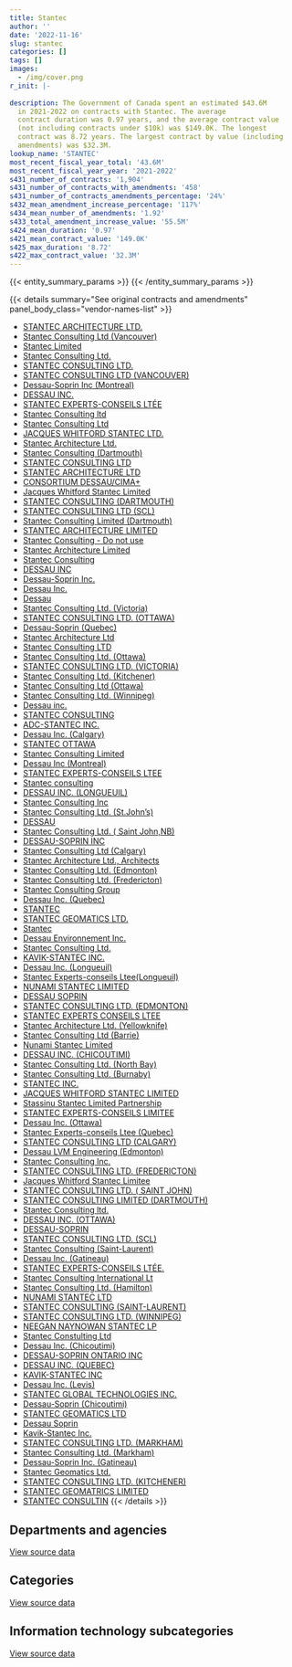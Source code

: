 ```yaml
---
title: Stantec
author: ''
date: '2022-11-16'
slug: stantec
categories: []
tags: []
images:
  - /img/cover.png
r_init: |-
  
description: The Government of Canada spent an estimated $43.6M
  in 2021-2022 on contracts with Stantec. The average
  contract duration was 0.97 years, and the average contract value
  (not including contracts under $10k) was $149.0K. The longest
  contract was 8.72 years. The largest contract by value (including
  amendments) was $32.3M.
lookup_name: 'STANTEC'
most_recent_fiscal_year_total: '43.6M'
most_recent_fiscal_year_year: '2021-2022'
s431_number_of_contracts: '1,904'
s431_number_of_contracts_with_amendments: '458'
s431_number_of_contracts_amendments_percentage: '24%'
s432_mean_amendment_increase_percentage: '117%'
s434_mean_number_of_amendments: '1.92'
s433_total_amendment_increase_value: '55.5M'
s424_mean_duration: '0.97'
s421_mean_contract_value: '149.0K'
s425_max_duration: '8.72'
s422_max_contract_value: '32.3M'
---
```


<script src="/rmarkdown-libs/htmlwidgets/htmlwidgets.js"></script>
<link href="/rmarkdown-libs/datatables-css/datatables-crosstalk.css" rel="stylesheet" />
<script src="/rmarkdown-libs/datatables-binding/datatables.js"></script>
<script src="/rmarkdown-libs/jquery/jquery-3.6.0.min.js"></script>
<link href="/rmarkdown-libs/dt-core-bootstrap/css/dataTables.bootstrap.min.css" rel="stylesheet" />
<link href="/rmarkdown-libs/dt-core-bootstrap/css/dataTables.bootstrap.extra.css" rel="stylesheet" />
<script src="/rmarkdown-libs/dt-core-bootstrap/js/jquery.dataTables.min.js"></script>
<script src="/rmarkdown-libs/dt-core-bootstrap/js/dataTables.bootstrap.min.js"></script>
<link href="/rmarkdown-libs/crosstalk/css/crosstalk.min.css" rel="stylesheet" />
<script src="/rmarkdown-libs/crosstalk/js/crosstalk.min.js"></script>
<script src="/rmarkdown-libs/htmlwidgets/htmlwidgets.js"></script>
<link href="/rmarkdown-libs/datatables-css/datatables-crosstalk.css" rel="stylesheet" />
<script src="/rmarkdown-libs/datatables-binding/datatables.js"></script>
<script src="/rmarkdown-libs/jquery/jquery-3.6.0.min.js"></script>
<link href="/rmarkdown-libs/dt-core-bootstrap/css/dataTables.bootstrap.min.css" rel="stylesheet" />
<link href="/rmarkdown-libs/dt-core-bootstrap/css/dataTables.bootstrap.extra.css" rel="stylesheet" />
<script src="/rmarkdown-libs/dt-core-bootstrap/js/jquery.dataTables.min.js"></script>
<script src="/rmarkdown-libs/dt-core-bootstrap/js/dataTables.bootstrap.min.js"></script>
<link href="/rmarkdown-libs/crosstalk/css/crosstalk.min.css" rel="stylesheet" />
<script src="/rmarkdown-libs/crosstalk/js/crosstalk.min.js"></script>
<script src="/rmarkdown-libs/htmlwidgets/htmlwidgets.js"></script>
<link href="/rmarkdown-libs/datatables-css/datatables-crosstalk.css" rel="stylesheet" />
<script src="/rmarkdown-libs/datatables-binding/datatables.js"></script>
<script src="/rmarkdown-libs/jquery/jquery-3.6.0.min.js"></script>
<link href="/rmarkdown-libs/dt-core-bootstrap/css/dataTables.bootstrap.min.css" rel="stylesheet" />
<link href="/rmarkdown-libs/dt-core-bootstrap/css/dataTables.bootstrap.extra.css" rel="stylesheet" />
<script src="/rmarkdown-libs/dt-core-bootstrap/js/jquery.dataTables.min.js"></script>
<script src="/rmarkdown-libs/dt-core-bootstrap/js/dataTables.bootstrap.min.js"></script>
<link href="/rmarkdown-libs/crosstalk/css/crosstalk.min.css" rel="stylesheet" />
<script src="/rmarkdown-libs/crosstalk/js/crosstalk.min.js"></script>

{{< entity_summary_params >}}
{{< /entity_summary_params >}}

{{< details summary="See original contracts and amendments" panel_body_class="vendor-names-list" >}}
- [STANTEC ARCHITECTURE LTD.](https://search.open.canada.ca/en/ct/?sort=contract_value_f%20desc&page=1&search_text=%22STANTEC%20ARCHITECTURE%20LTD.%22)
- [Stantec Consulting Ltd (Vancouver)](https://search.open.canada.ca/en/ct/?sort=contract_value_f%20desc&page=1&search_text=%22Stantec%20Consulting%20Ltd%20%28Vancouver%29%22)
- [Stantec Limited](https://search.open.canada.ca/en/ct/?sort=contract_value_f%20desc&page=1&search_text=%22Stantec%20Limited%22)
- [Stantec Consulting Ltd.](https://search.open.canada.ca/en/ct/?sort=contract_value_f%20desc&page=1&search_text=%22Stantec%20Consulting%20Ltd.%22)
- [STANTEC CONSULTING LTD.](https://search.open.canada.ca/en/ct/?sort=contract_value_f%20desc&page=1&search_text=%22STANTEC%20CONSULTING%20LTD.%22)
- [STANTEC CONSULTING LTD (VANCOUVER)](https://search.open.canada.ca/en/ct/?sort=contract_value_f%20desc&page=1&search_text=%22STANTEC%20CONSULTING%20LTD%20%28VANCOUVER%29%22)
- [Dessau-Soprin Inc (Montreal)](https://search.open.canada.ca/en/ct/?sort=contract_value_f%20desc&page=1&search_text=%22Dessau-Soprin%20Inc%20%28Montreal%29%22)
- [DESSAU INC.](https://search.open.canada.ca/en/ct/?sort=contract_value_f%20desc&page=1&search_text=%22DESSAU%20INC.%22)
- [STANTEC EXPERTS-CONSEILS LTÉE](https://search.open.canada.ca/en/ct/?sort=contract_value_f%20desc&page=1&search_text=%22STANTEC%20EXPERTS-CONSEILS%20LT%c3%89E%22)
- [Stantec Consulting ltd](https://search.open.canada.ca/en/ct/?sort=contract_value_f%20desc&page=1&search_text=%22Stantec%20Consulting%20ltd%22)
- [Stantec Consulting Ltd](https://search.open.canada.ca/en/ct/?sort=contract_value_f%20desc&page=1&search_text=%22Stantec%20Consulting%20Ltd%22)
- [JACQUES WHITFORD STANTEC LTD.](https://search.open.canada.ca/en/ct/?sort=contract_value_f%20desc&page=1&search_text=%22JACQUES%20WHITFORD%20STANTEC%20LTD.%22)
- [Stantec Architecture Ltd.](https://search.open.canada.ca/en/ct/?sort=contract_value_f%20desc&page=1&search_text=%22Stantec%20Architecture%20Ltd.%22)
- [Stantec Consulting (Dartmouth)](https://search.open.canada.ca/en/ct/?sort=contract_value_f%20desc&page=1&search_text=%22Stantec%20Consulting%20%28Dartmouth%29%22)
- [STANTEC CONSULTING LTD](https://search.open.canada.ca/en/ct/?sort=contract_value_f%20desc&page=1&search_text=%22STANTEC%20CONSULTING%20LTD%22)
- [STANTEC ARCHITECTURE LTD](https://search.open.canada.ca/en/ct/?sort=contract_value_f%20desc&page=1&search_text=%22STANTEC%20ARCHITECTURE%20LTD%22)
- [CONSORTIUM DESSAU/CIMA+](https://search.open.canada.ca/en/ct/?sort=contract_value_f%20desc&page=1&search_text=%22CONSORTIUM%20DESSAU%2fCIMA%2b%22)
- [Jacques Whitford Stantec Limited](https://search.open.canada.ca/en/ct/?sort=contract_value_f%20desc&page=1&search_text=%22Jacques%20Whitford%20Stantec%20Limited%22)
- [STANTEC CONSULTING (DARTMOUTH)](https://search.open.canada.ca/en/ct/?sort=contract_value_f%20desc&page=1&search_text=%22STANTEC%20CONSULTING%20%28DARTMOUTH%29%22)
- [STANTEC CONSULTING LTD (SCL)](https://search.open.canada.ca/en/ct/?sort=contract_value_f%20desc&page=1&search_text=%22STANTEC%20CONSULTING%20LTD%20%28SCL%29%22)
- [Stantec Consulting Limited (Dartmouth)](https://search.open.canada.ca/en/ct/?sort=contract_value_f%20desc&page=1&search_text=%22Stantec%20Consulting%20Limited%20%28Dartmouth%29%22)
- [STANTEC ARCHITECTURE LIMITED](https://search.open.canada.ca/en/ct/?sort=contract_value_f%20desc&page=1&search_text=%22STANTEC%20ARCHITECTURE%20LIMITED%22)
- [Stantec Consulting - Do not use](https://search.open.canada.ca/en/ct/?sort=contract_value_f%20desc&page=1&search_text=%22Stantec%20Consulting%20-%20Do%20not%20use%22)
- [Stantec Architecture Limited](https://search.open.canada.ca/en/ct/?sort=contract_value_f%20desc&page=1&search_text=%22Stantec%20Architecture%20Limited%22)
- [Stantec Consulting](https://search.open.canada.ca/en/ct/?sort=contract_value_f%20desc&page=1&search_text=%22Stantec%20Consulting%22)
- [DESSAU INC](https://search.open.canada.ca/en/ct/?sort=contract_value_f%20desc&page=1&search_text=%22DESSAU%20INC%22)
- [Dessau-Soprin Inc.](https://search.open.canada.ca/en/ct/?sort=contract_value_f%20desc&page=1&search_text=%22Dessau-Soprin%20Inc.%22)
- [Dessau Inc.](https://search.open.canada.ca/en/ct/?sort=contract_value_f%20desc&page=1&search_text=%22Dessau%20Inc.%22)
- [Dessau](https://search.open.canada.ca/en/ct/?sort=contract_value_f%20desc&page=1&search_text=%22Dessau%22)
- [Stantec Consulting Ltd. (Victoria)](https://search.open.canada.ca/en/ct/?sort=contract_value_f%20desc&page=1&search_text=%22Stantec%20Consulting%20Ltd.%20%28Victoria%29%22)
- [STANTEC CONSULTING LTD. (OTTAWA)](https://search.open.canada.ca/en/ct/?sort=contract_value_f%20desc&page=1&search_text=%22STANTEC%20CONSULTING%20LTD.%20%28OTTAWA%29%22)
- [Dessau-Soprin (Quebec)](https://search.open.canada.ca/en/ct/?sort=contract_value_f%20desc&page=1&search_text=%22Dessau-Soprin%20%28Quebec%29%22)
- [Stantec Architecture Ltd](https://search.open.canada.ca/en/ct/?sort=contract_value_f%20desc&page=1&search_text=%22Stantec%20Architecture%20Ltd%22)
- [Stantec Consulting LTD](https://search.open.canada.ca/en/ct/?sort=contract_value_f%20desc&page=1&search_text=%22Stantec%20Consulting%20LTD%22)
- [Stantec Consulting Ltd. (Ottawa)](https://search.open.canada.ca/en/ct/?sort=contract_value_f%20desc&page=1&search_text=%22Stantec%20Consulting%20Ltd.%20%28Ottawa%29%22)
- [STANTEC CONSULTING LTD. (VICTORIA)](https://search.open.canada.ca/en/ct/?sort=contract_value_f%20desc&page=1&search_text=%22STANTEC%20CONSULTING%20LTD.%20%28VICTORIA%29%22)
- [Stantec Consulting Ltd. (Kitchener)](https://search.open.canada.ca/en/ct/?sort=contract_value_f%20desc&page=1&search_text=%22Stantec%20Consulting%20Ltd.%20%28Kitchener%29%22)
- [Stantec Consulting Ltd (Ottawa)](https://search.open.canada.ca/en/ct/?sort=contract_value_f%20desc&page=1&search_text=%22Stantec%20Consulting%20Ltd%20%28Ottawa%29%22)
- [Stantec Consulting Ltd. (Winnipeg)](https://search.open.canada.ca/en/ct/?sort=contract_value_f%20desc&page=1&search_text=%22Stantec%20Consulting%20Ltd.%20%28Winnipeg%29%22)
- [Dessau inc.](https://search.open.canada.ca/en/ct/?sort=contract_value_f%20desc&page=1&search_text=%22Dessau%20inc.%22)
- [STANTEC CONSULTING](https://search.open.canada.ca/en/ct/?sort=contract_value_f%20desc&page=1&search_text=%22STANTEC%20CONSULTING%22)
- [ADC-STANTEC INC.](https://search.open.canada.ca/en/ct/?sort=contract_value_f%20desc&page=1&search_text=%22ADC-STANTEC%20INC.%22)
- [Dessau Inc. (Calgary)](https://search.open.canada.ca/en/ct/?sort=contract_value_f%20desc&page=1&search_text=%22Dessau%20Inc.%20%28Calgary%29%22)
- [STANTEC OTTAWA](https://search.open.canada.ca/en/ct/?sort=contract_value_f%20desc&page=1&search_text=%22STANTEC%20OTTAWA%22)
- [Stantec Consulting Limited](https://search.open.canada.ca/en/ct/?sort=contract_value_f%20desc&page=1&search_text=%22Stantec%20Consulting%20Limited%22)
- [Dessau Inc (Montreal)](https://search.open.canada.ca/en/ct/?sort=contract_value_f%20desc&page=1&search_text=%22Dessau%20Inc%20%28Montreal%29%22)
- [STANTEC EXPERTS-CONSEILS LTEE](https://search.open.canada.ca/en/ct/?sort=contract_value_f%20desc&page=1&search_text=%22STANTEC%20EXPERTS-CONSEILS%20LTEE%22)
- [Stantec consulting](https://search.open.canada.ca/en/ct/?sort=contract_value_f%20desc&page=1&search_text=%22Stantec%20consulting%22)
- [DESSAU INC. (LONGUEUIL)](https://search.open.canada.ca/en/ct/?sort=contract_value_f%20desc&page=1&search_text=%22DESSAU%20INC.%20%20%20%28LONGUEUIL%29%22)
- [Stantec Consulting Inc](https://search.open.canada.ca/en/ct/?sort=contract_value_f%20desc&page=1&search_text=%22Stantec%20Consulting%20Inc%22)
- [Stantec Consulting Ltd. (St.John’s)](https://search.open.canada.ca/en/ct/?sort=contract_value_f%20desc&page=1&search_text=%22Stantec%20Consulting%20Ltd.%20%28St.John%27s%29%22)
- [DESSAU](https://search.open.canada.ca/en/ct/?sort=contract_value_f%20desc&page=1&search_text=%22DESSAU%22)
- [Stantec Consulting Ltd. ( Saint John,NB)](https://search.open.canada.ca/en/ct/?sort=contract_value_f%20desc&page=1&search_text=%22Stantec%20Consulting%20Ltd.%20%28%20Saint%20John%2cNB%29%22)
- [DESSAU-SOPRIN INC](https://search.open.canada.ca/en/ct/?sort=contract_value_f%20desc&page=1&search_text=%22DESSAU-SOPRIN%20INC%22)
- [Stantec Consulting Ltd (Calgary)](https://search.open.canada.ca/en/ct/?sort=contract_value_f%20desc&page=1&search_text=%22Stantec%20Consulting%20Ltd%20%28Calgary%29%22)
- [Stantec Architecture Ltd., Architects](https://search.open.canada.ca/en/ct/?sort=contract_value_f%20desc&page=1&search_text=%22Stantec%20Architecture%20Ltd.%2c%20Architects%22)
- [Stantec Consulting Ltd. (Edmonton)](https://search.open.canada.ca/en/ct/?sort=contract_value_f%20desc&page=1&search_text=%22Stantec%20Consulting%20Ltd.%20%28Edmonton%29%22)
- [Stantec Consulting Ltd. (Fredericton)](https://search.open.canada.ca/en/ct/?sort=contract_value_f%20desc&page=1&search_text=%22Stantec%20Consulting%20Ltd.%20%28Fredericton%29%22)
- [Stantec Consulting Group](https://search.open.canada.ca/en/ct/?sort=contract_value_f%20desc&page=1&search_text=%22Stantec%20Consulting%20Group%22)
- [Dessau Inc. (Quebec)](https://search.open.canada.ca/en/ct/?sort=contract_value_f%20desc&page=1&search_text=%22Dessau%20Inc.%20%28Quebec%29%22)
- [STANTEC](https://search.open.canada.ca/en/ct/?sort=contract_value_f%20desc&page=1&search_text=%22STANTEC%22)
- [STANTEC GEOMATICS LTD.](https://search.open.canada.ca/en/ct/?sort=contract_value_f%20desc&page=1&search_text=%22STANTEC%20GEOMATICS%20LTD.%22)
- [Stantec](https://search.open.canada.ca/en/ct/?sort=contract_value_f%20desc&page=1&search_text=%22Stantec%22)
- [Dessau Environnement Inc.](https://search.open.canada.ca/en/ct/?sort=contract_value_f%20desc&page=1&search_text=%22Dessau%20Environnement%20Inc.%22)
- [Stantec Consulting Ltd.](https://search.open.canada.ca/en/ct/?sort=contract_value_f%20desc&page=1&search_text=%22Stantec%20Consulting%20%20Ltd.%22)
- [KAVIK-STANTEC INC.](https://search.open.canada.ca/en/ct/?sort=contract_value_f%20desc&page=1&search_text=%22KAVIK-STANTEC%20INC.%22)
- [Dessau Inc. (Longueuil)](https://search.open.canada.ca/en/ct/?sort=contract_value_f%20desc&page=1&search_text=%22Dessau%20Inc.%20%20%20%28Longueuil%29%22)
- [Stantec Experts-conseils Ltee(Longueuil)](https://search.open.canada.ca/en/ct/?sort=contract_value_f%20desc&page=1&search_text=%22Stantec%20Experts-conseils%20Ltee%28Longueuil%29%22)
- [NUNAMI STANTEC LIMITED](https://search.open.canada.ca/en/ct/?sort=contract_value_f%20desc&page=1&search_text=%22NUNAMI%20STANTEC%20LIMITED%22)
- [DESSAU SOPRIN](https://search.open.canada.ca/en/ct/?sort=contract_value_f%20desc&page=1&search_text=%22DESSAU%20SOPRIN%22)
- [STANTEC CONSULTING LTD. (EDMONTON)](https://search.open.canada.ca/en/ct/?sort=contract_value_f%20desc&page=1&search_text=%22STANTEC%20CONSULTING%20LTD.%20%28EDMONTON%29%22)
- [STANTEC EXPERTS CONSEILS LTEE](https://search.open.canada.ca/en/ct/?sort=contract_value_f%20desc&page=1&search_text=%22STANTEC%20EXPERTS%20CONSEILS%20LTEE%22)
- [Stantec Architecture Ltd. (Yellowknife)](https://search.open.canada.ca/en/ct/?sort=contract_value_f%20desc&page=1&search_text=%22Stantec%20Architecture%20Ltd.%20%28Yellowknife%29%22)
- [Stantec Consulting Ltd (Barrie)](https://search.open.canada.ca/en/ct/?sort=contract_value_f%20desc&page=1&search_text=%22Stantec%20Consulting%20Ltd%20%28Barrie%29%22)
- [Nunami Stantec Limited](https://search.open.canada.ca/en/ct/?sort=contract_value_f%20desc&page=1&search_text=%22Nunami%20Stantec%20Limited%22)
- [DESSAU INC. (CHICOUTIMI)](https://search.open.canada.ca/en/ct/?sort=contract_value_f%20desc&page=1&search_text=%22DESSAU%20INC.%20%28CHICOUTIMI%29%22)
- [Stantec Consulting Ltd. (North Bay)](https://search.open.canada.ca/en/ct/?sort=contract_value_f%20desc&page=1&search_text=%22Stantec%20Consulting%20Ltd.%20%28North%20Bay%29%22)
- [Stantec Consulting Ltd. (Burnaby)](https://search.open.canada.ca/en/ct/?sort=contract_value_f%20desc&page=1&search_text=%22Stantec%20Consulting%20Ltd.%20%28Burnaby%29%22)
- [STANTEC INC.](https://search.open.canada.ca/en/ct/?sort=contract_value_f%20desc&page=1&search_text=%22STANTEC%20INC.%22)
- [JACQUES WHITFORD STANTEC LIMITED](https://search.open.canada.ca/en/ct/?sort=contract_value_f%20desc&page=1&search_text=%22JACQUES%20WHITFORD%20STANTEC%20LIMITED%22)
- [Stassinu Stantec Limited Partnership](https://search.open.canada.ca/en/ct/?sort=contract_value_f%20desc&page=1&search_text=%22Stassinu%20Stantec%20Limited%20Partnership%22)
- [STANTEC EXPERTS-CONSEILS LIMITEE](https://search.open.canada.ca/en/ct/?sort=contract_value_f%20desc&page=1&search_text=%22STANTEC%20EXPERTS-CONSEILS%20LIMITEE%22)
- [Dessau Inc. (Ottawa)](https://search.open.canada.ca/en/ct/?sort=contract_value_f%20desc&page=1&search_text=%22Dessau%20Inc.%20%28Ottawa%29%22)
- [Stantec Experts-conseils Ltee (Quebec)](https://search.open.canada.ca/en/ct/?sort=contract_value_f%20desc&page=1&search_text=%22Stantec%20Experts-conseils%20Ltee%20%28Quebec%29%22)
- [STANTEC CONSULTING LTD (CALGARY)](https://search.open.canada.ca/en/ct/?sort=contract_value_f%20desc&page=1&search_text=%22STANTEC%20CONSULTING%20LTD%20%28CALGARY%29%22)
- [Dessau LVM Engineering (Edmonton)](https://search.open.canada.ca/en/ct/?sort=contract_value_f%20desc&page=1&search_text=%22Dessau%20LVM%20Engineering%20%28Edmonton%29%22)
- [Stantec Consulting Inc.](https://search.open.canada.ca/en/ct/?sort=contract_value_f%20desc&page=1&search_text=%22Stantec%20Consulting%20Inc.%22)
- [STANTEC CONSULTING LTD. (FREDERICTON)](https://search.open.canada.ca/en/ct/?sort=contract_value_f%20desc&page=1&search_text=%22STANTEC%20CONSULTING%20LTD.%20%28FREDERICTON%29%22)
- [Jacques Whitford Stantec Limitee](https://search.open.canada.ca/en/ct/?sort=contract_value_f%20desc&page=1&search_text=%22Jacques%20Whitford%20Stantec%20Limitee%22)
- [STANTEC CONSULTING LTD. ( SAINT JOHN)](https://search.open.canada.ca/en/ct/?sort=contract_value_f%20desc&page=1&search_text=%22STANTEC%20CONSULTING%20LTD.%20%28%20SAINT%20JOHN%29%22)
- [STANTEC CONSULTING LIMITED (DARTMOUTH)](https://search.open.canada.ca/en/ct/?sort=contract_value_f%20desc&page=1&search_text=%22STANTEC%20CONSULTING%20LIMITED%20%28DARTMOUTH%29%22)
- [Stantec Consulting ltd.](https://search.open.canada.ca/en/ct/?sort=contract_value_f%20desc&page=1&search_text=%22Stantec%20Consulting%20ltd.%22)
- [DESSAU INC. (OTTAWA)](https://search.open.canada.ca/en/ct/?sort=contract_value_f%20desc&page=1&search_text=%22DESSAU%20INC.%20%28OTTAWA%29%22)
- [DESSAU-SOPRIN](https://search.open.canada.ca/en/ct/?sort=contract_value_f%20desc&page=1&search_text=%22DESSAU-SOPRIN%22)
- [STANTEC CONSULTING LTD. (SCL)](https://search.open.canada.ca/en/ct/?sort=contract_value_f%20desc&page=1&search_text=%22STANTEC%20CONSULTING%20LTD.%20%28SCL%29%22)
- [Stantec Consulting (Saint-Laurent)](https://search.open.canada.ca/en/ct/?sort=contract_value_f%20desc&page=1&search_text=%22Stantec%20Consulting%20%28Saint-Laurent%29%22)
- [Dessau Inc. (Gatineau)](https://search.open.canada.ca/en/ct/?sort=contract_value_f%20desc&page=1&search_text=%22Dessau%20Inc.%20%28Gatineau%29%22)
- [STANTEC EXPERTS-CONSEILS LTÉE.](https://search.open.canada.ca/en/ct/?sort=contract_value_f%20desc&page=1&search_text=%22STANTEC%20EXPERTS-CONSEILS%20LT%c3%89E.%22)
- [Stantec Consulting International Lt](https://search.open.canada.ca/en/ct/?sort=contract_value_f%20desc&page=1&search_text=%22Stantec%20Consulting%20International%20Lt%22)
- [Stantec Consulting Ltd. (Hamilton)](https://search.open.canada.ca/en/ct/?sort=contract_value_f%20desc&page=1&search_text=%22Stantec%20Consulting%20Ltd.%20%28Hamilton%29%22)
- [NUNAMI STANTEC LTD](https://search.open.canada.ca/en/ct/?sort=contract_value_f%20desc&page=1&search_text=%22NUNAMI%20STANTEC%20LTD%22)
- [STANTEC CONSULTING (SAINT-LAURENT)](https://search.open.canada.ca/en/ct/?sort=contract_value_f%20desc&page=1&search_text=%22STANTEC%20CONSULTING%20%28SAINT-LAURENT%29%22)
- [STANTEC CONSULTING LTD. (WINNIPEG)](https://search.open.canada.ca/en/ct/?sort=contract_value_f%20desc&page=1&search_text=%22STANTEC%20CONSULTING%20LTD.%20%28WINNIPEG%29%22)
- [NEEGAN NAYNOWAN STANTEC LP](https://search.open.canada.ca/en/ct/?sort=contract_value_f%20desc&page=1&search_text=%22NEEGAN%20NAYNOWAN%20STANTEC%20LP%22)
- [Stantec Constulting Ltd](https://search.open.canada.ca/en/ct/?sort=contract_value_f%20desc&page=1&search_text=%22Stantec%20Constulting%20Ltd%22)
- [Dessau Inc. (Chicoutimi)](https://search.open.canada.ca/en/ct/?sort=contract_value_f%20desc&page=1&search_text=%22Dessau%20Inc.%20%28Chicoutimi%29%22)
- [DESSAU-SOPRIN ONTARIO INC](https://search.open.canada.ca/en/ct/?sort=contract_value_f%20desc&page=1&search_text=%22DESSAU-SOPRIN%20ONTARIO%20INC%22)
- [DESSAU INC. (QUEBEC)](https://search.open.canada.ca/en/ct/?sort=contract_value_f%20desc&page=1&search_text=%22DESSAU%20INC.%20%28QUEBEC%29%22)
- [KAVIK-STANTEC INC](https://search.open.canada.ca/en/ct/?sort=contract_value_f%20desc&page=1&search_text=%22KAVIK-STANTEC%20INC%22)
- [Dessau Inc. (Levis)](https://search.open.canada.ca/en/ct/?sort=contract_value_f%20desc&page=1&search_text=%22Dessau%20Inc.%20%20%20%28Levis%29%22)
- [STANTEC GLOBAL TECHNOLOGIES INC.](https://search.open.canada.ca/en/ct/?sort=contract_value_f%20desc&page=1&search_text=%22STANTEC%20GLOBAL%20TECHNOLOGIES%20INC.%22)
- [Dessau-Soprin (Chicoutimi)](https://search.open.canada.ca/en/ct/?sort=contract_value_f%20desc&page=1&search_text=%22Dessau-Soprin%20%28Chicoutimi%29%22)
- [STANTEC GEOMATICS LTD](https://search.open.canada.ca/en/ct/?sort=contract_value_f%20desc&page=1&search_text=%22STANTEC%20GEOMATICS%20LTD%22)
- [Dessau Soprin](https://search.open.canada.ca/en/ct/?sort=contract_value_f%20desc&page=1&search_text=%22Dessau%20Soprin%22)
- [Kavik-Stantec Inc.](https://search.open.canada.ca/en/ct/?sort=contract_value_f%20desc&page=1&search_text=%22Kavik-Stantec%20Inc.%22)
- [STANTEC CONSULTING LTD. (MARKHAM)](https://search.open.canada.ca/en/ct/?sort=contract_value_f%20desc&page=1&search_text=%22STANTEC%20CONSULTING%20LTD.%20%28MARKHAM%29%22)
- [Stantec Consulting Ltd. (Markham)](https://search.open.canada.ca/en/ct/?sort=contract_value_f%20desc&page=1&search_text=%22Stantec%20Consulting%20Ltd.%20%28Markham%29%22)
- [Dessau-Soprin Inc. (Gatineau)](https://search.open.canada.ca/en/ct/?sort=contract_value_f%20desc&page=1&search_text=%22Dessau-Soprin%20Inc.%20%28Gatineau%29%22)
- [Stantec Geomatics Ltd.](https://search.open.canada.ca/en/ct/?sort=contract_value_f%20desc&page=1&search_text=%22Stantec%20Geomatics%20Ltd.%22)
- [STANTEC CONSULTING LTD. (KITCHENER)](https://search.open.canada.ca/en/ct/?sort=contract_value_f%20desc&page=1&search_text=%22STANTEC%20CONSULTING%20LTD.%20%28KITCHENER%29%22)
- [STANTEC GEOMATRICS LIMITED](https://search.open.canada.ca/en/ct/?sort=contract_value_f%20desc&page=1&search_text=%22STANTEC%20GEOMATRICS%20LIMITED%22)
- [STANTEC CONSULTIN](https://search.open.canada.ca/en/ct/?sort=contract_value_f%20desc&page=1&search_text=%22STANTEC%20CONSULTIN%22)
{{< /details >}}

## Departments and agencies

<div id="htmlwidget-1" style="width:100%;height:auto;" class="datatables html-widget"></div>
<script type="application/json" data-for="htmlwidget-1">{"x":{"style":"bootstrap","filter":"none","vertical":false,"data":[["<a href=\"/departments/aafc-aac/\">Agriculture and Agri-Food Canada<\/a>","<a href=\"/departments/aandc-aadnc/\">Crown-Indigenous Relations and Northern Affairs Canada<\/a>","<a href=\"/departments/cbsa-asfc/\">Canada Border Services Agency<\/a>","<a href=\"/departments/cer-rec/\">Canada Energy Regulator<\/a>","<a href=\"/departments/cfia-acia/\">Canadian Food Inspection Agency<\/a>","<a href=\"/departments/cic/\">Immigration, Refugees and Citizenship Canada<\/a>","<a href=\"/departments/cnsc-ccsn/\">Canadian Nuclear Safety Commission<\/a>","<a href=\"/departments/csa-asc/\">Canadian Space Agency<\/a>","<a href=\"/departments/csc-scc/\">Correctional Service of Canada<\/a>","<a href=\"/departments/dfatd-maecd/\">Global Affairs Canada<\/a>","<a href=\"/departments/dfo-mpo/\">Fisheries and Oceans Canada<\/a>","<a href=\"/departments/dnd-mdn/\">National Defence<\/a>","<a href=\"/departments/ec/\">Environment and Climate Change Canada<\/a>","<a href=\"/departments/esdc-edsc/\">Employment and Social Development Canada<\/a>","<a href=\"/departments/hc-sc/\">Health Canada<\/a>","<a href=\"/departments/iaac-aeic/\">Impact Assessment Agency of Canada<\/a>","<a href=\"/departments/ic/\">Innovation, Science and Economic Development Canada<\/a>","<a href=\"/departments/nbc-ccbn/\">The National Battlefields Commission<\/a>","<a href=\"/departments/nrc-cnrc/\">National Research Council Canada<\/a>","<a href=\"/departments/nrcan-rncan/\">Natural Resources Canada<\/a>","<a href=\"/departments/opc-cpvp/\">Office of the Privacy Commissioner of Canada<\/a>","<a href=\"/departments/pc/\">Parks Canada<\/a>","<a href=\"/departments/pch/\">Canadian Heritage<\/a>","<a href=\"/departments/pwgsc-tpsgc/\">Public Services and Procurement Canada<\/a>","<a href=\"/departments/rcmp-grc/\">Royal Canadian Mounted Police<\/a>","<a href=\"/departments/tbs-sct/\">Treasury Board of Canada Secretariat<\/a>","<a href=\"/departments/tc/\">Transport Canada<\/a>"],[91974.97,114447.5,null,null,73368.64,82811.97,null,null,39514.03,50265.15,593906.64,5448025.7,82521.61,null,24559.28,15612.3,6246.21,null,902130.4,173992.28,14989.45,9119869.03,null,19830225.58,2078366.26,2071.67,607965.94],[149032.39,283501.16,85972.51,71391.6,41616.46,null,null,6253.31,34441.27,null,645868.11,4288559.09,217111.94,27790.63,2018.57,105310.2,null,null,1523006.14,415672.62,null,8095408.39,null,23402875.67,604412.67,22788.33,463658.06],[107253.2,236543.78,11415.98,null,63556.53,null,null,10346.39,110421.34,null,586651.53,4663238.16,13797,null,null,65187.75,1315.5,null,1187055.27,290509.74,null,5552134.8,22261,28546149.97,633835.46,null,256435.37],[73806.18,162419.47,null,39989.25,null,null,20311.75,32345.12,36033.17,null,838555.5,5214045.57,159358.47,null,11070.05,17149.95,494292.92,64386.02,1097588.04,468104.81,null,3689083.44,null,29546855.54,1327291.49,null,325767.81]],"container":"<table class=\"table table-striped table-hover row-border order-column display\">\n  <thead>\n    <tr>\n      <th>Department<\/th>\n      <th>2018-2019<\/th>\n      <th>2019-2020<\/th>\n      <th>2020-2021<\/th>\n      <th>2021-2022<\/th>\n    <\/tr>\n  <\/thead>\n<\/table>","options":{"order":[[4,"desc"]],"pageLength":10,"autoWidth":true,"columnDefs":[{"targets":1,"render":"function(data, type, row, meta) {\n    return type !== 'display' ? data : DTWidget.formatCurrency(data, \"$\", 2, 3, \",\", \".\", true, null);\n  }"},{"targets":2,"render":"function(data, type, row, meta) {\n    return type !== 'display' ? data : DTWidget.formatCurrency(data, \"$\", 2, 3, \",\", \".\", true, null);\n  }"},{"targets":3,"render":"function(data, type, row, meta) {\n    return type !== 'display' ? data : DTWidget.formatCurrency(data, \"$\", 2, 3, \",\", \".\", true, null);\n  }"},{"targets":4,"render":"function(data, type, row, meta) {\n    return type !== 'display' ? data : DTWidget.formatCurrency(data, \"$\", 2, 3, \",\", \".\", true, null);\n  }"},{"width":"16%","targets":[1,2,3,4]},{"className":"dt-right","targets":[1,2,3,4]}],"orderClasses":false}},"evals":["options.columnDefs.0.render","options.columnDefs.1.render","options.columnDefs.2.render","options.columnDefs.3.render"],"jsHooks":[]}</script>
<p class="text-right">
<a href="https://github.com/GoC-Spending/contracts-data/tree/main/data/out/vendors/stantec/summary_by_fiscal_year_by_department.csv" class="source-data-link btn btn-link">View source data</a>
</p>

## Categories

<div id="htmlwidget-2" style="width:100%;height:auto;" class="datatables html-widget"></div>
<script type="application/json" data-for="htmlwidget-2">{"x":{"style":"bootstrap","filter":"none","vertical":false,"data":[["<a href=\"/categories/other/\">(Other)<\/a>","<a href=\"/categories/facilities_and_construction/\">Facilities and construction<\/a>","<a href=\"/categories/office_management/\">Office management<\/a>","<a href=\"/categories/defence/\">Defence<\/a>","<a href=\"/categories/professional_services/\">Professional services<\/a>","<a href=\"/categories/information_technology/\">Information technology<\/a>","<a href=\"/categories/industrial_products_and_services/\">Industrial products and services<\/a>","<a href=\"/categories/travel/\">Travel<\/a>","<a href=\"/categories/security_and_protection/\">Security and protection<\/a>","<a href=\"/categories/human_capital/\">Human capital<\/a>"],[64722,24531598.64,17640,65048.49,10840586.21,3378199.66,224516.45,104146.36,14989.45,111417.34],[36337,25535086.91,null,185265.3,11281176.46,3169044.04,187033.75,null,null,92745.67],[48788.32,28295069.77,null,9421.08,11422568.39,2331777.57,134601.55,null,null,115882.08],[0,30262411.91,null,76818.44,11675164.31,1424615.33,57.71,null,null,179386.84]],"container":"<table class=\"table table-striped table-hover row-border order-column display\">\n  <thead>\n    <tr>\n      <th>Category<\/th>\n      <th>2018-2019<\/th>\n      <th>2019-2020<\/th>\n      <th>2020-2021<\/th>\n      <th>2021-2022<\/th>\n    <\/tr>\n  <\/thead>\n<\/table>","options":{"order":[[4,"desc"]],"dom":"t","pageLength":30,"autoWidth":true,"columnDefs":[{"targets":1,"render":"function(data, type, row, meta) {\n    return type !== 'display' ? data : DTWidget.formatCurrency(data, \"$\", 2, 3, \",\", \".\", true, null);\n  }"},{"targets":2,"render":"function(data, type, row, meta) {\n    return type !== 'display' ? data : DTWidget.formatCurrency(data, \"$\", 2, 3, \",\", \".\", true, null);\n  }"},{"targets":3,"render":"function(data, type, row, meta) {\n    return type !== 'display' ? data : DTWidget.formatCurrency(data, \"$\", 2, 3, \",\", \".\", true, null);\n  }"},{"targets":4,"render":"function(data, type, row, meta) {\n    return type !== 'display' ? data : DTWidget.formatCurrency(data, \"$\", 2, 3, \",\", \".\", true, null);\n  }"},{"width":"16%","targets":[1,2,3,4]},{"className":"dt-right","targets":[1,2,3,4]}],"orderClasses":false,"lengthMenu":[10,25,30,50,100]}},"evals":["options.columnDefs.0.render","options.columnDefs.1.render","options.columnDefs.2.render","options.columnDefs.3.render"],"jsHooks":[]}</script>
<p class="text-right">
<a href="https://github.com/GoC-Spending/contracts-data/tree/main/data/out/vendors/stantec/summary_by_fiscal_year_by_category.csv" class="source-data-link btn btn-link">View source data</a>
</p>
<h2>Information technology subcategories</h2>
<div id="htmlwidget-3" style="width:100%;height:auto;" class="datatables html-widget"></div>
<script type="application/json" data-for="htmlwidget-3">{"x":{"style":"bootstrap","filter":"none","vertical":false,"data":[["<a href=\"/it_subcategories/it_consulting_services/\">IT consulting services<\/a>","<a href=\"/it_subcategories/it_other/\">Other IT (incl. telecommunications)<\/a>"],[3378199.66,null],[3146816.94,22227.1],[2311724.91,20052.67],[1336804.1,87811.23]],"container":"<table class=\"table table-striped table-hover row-border order-column display\">\n  <thead>\n    <tr>\n      <th>IT subcategory<\/th>\n      <th>2018-2019<\/th>\n      <th>2019-2020<\/th>\n      <th>2020-2021<\/th>\n      <th>2021-2022<\/th>\n    <\/tr>\n  <\/thead>\n<\/table>","options":{"order":[[4,"desc"]],"dom":"t","pageLength":30,"autoWidth":true,"columnDefs":[{"targets":1,"render":"function(data, type, row, meta) {\n    return type !== 'display' ? data : DTWidget.formatCurrency(data, \"$\", 2, 3, \",\", \".\", true, null);\n  }"},{"targets":2,"render":"function(data, type, row, meta) {\n    return type !== 'display' ? data : DTWidget.formatCurrency(data, \"$\", 2, 3, \",\", \".\", true, null);\n  }"},{"targets":3,"render":"function(data, type, row, meta) {\n    return type !== 'display' ? data : DTWidget.formatCurrency(data, \"$\", 2, 3, \",\", \".\", true, null);\n  }"},{"targets":4,"render":"function(data, type, row, meta) {\n    return type !== 'display' ? data : DTWidget.formatCurrency(data, \"$\", 2, 3, \",\", \".\", true, null);\n  }"},{"width":"16%","targets":[1,2,3,4]},{"className":"dt-right","targets":[1,2,3,4]}],"orderClasses":false,"lengthMenu":[10,25,30,50,100]}},"evals":["options.columnDefs.0.render","options.columnDefs.1.render","options.columnDefs.2.render","options.columnDefs.3.render"],"jsHooks":[]}</script>
<p class="text-right">
<a href="https://github.com/GoC-Spending/contracts-data/tree/main/data/out/vendors/stantec/summary_by_fiscal_year_by_it_subcategory.csv" class="source-data-link btn btn-link">View source data</a>
</p>
